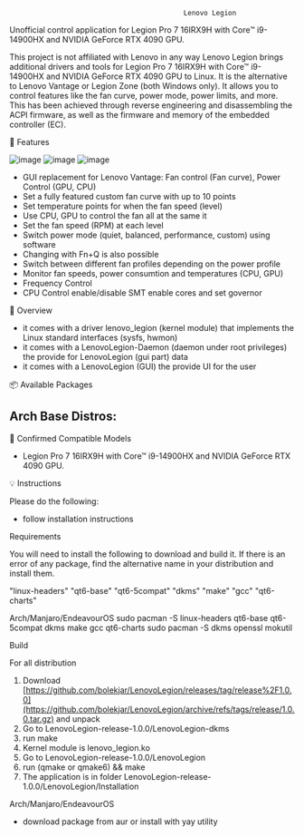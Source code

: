 
                                               Lenovo Legion 
                                                    
Unofficial control application for Legion Pro 7 16IRX9H with Core™ i9-14900HX and NVIDIA GeForce RTX 4090 GPU.


This project is not affiliated with Lenovo in any way
Lenovo Legion brings additional drivers and tools for Legion Pro 7 16IRX9H with Core™ i9-14900HX and NVIDIA GeForce RTX 4090 GPU to Linux. It is the alternative to Lenovo Vantage or Legion Zone (both Windows only).
It allows you to control features like the fan curve, power mode, power limits,  and more. This has been achieved through reverse engineering and disassembling the ACPI firmware, as well as the firmware and memory of the embedded controller (EC).


🚀 Features

![image](https://github.com/user-attachments/assets/8ed8bc79-bb4c-40f1-a644-ca16d84117cc)
![image](https://github.com/user-attachments/assets/649e22c4-d2b7-4054-888f-87b360ed925a)
![image](https://github.com/user-attachments/assets/abf1583c-3121-44a1-95ea-9b6cbf744616)

- GUI replacement for Lenovo Vantage: Fan control (Fan curve), Power Control (GPU, CPU)
- Set a fully featured custom fan curve with up to 10 points
- Set temperature points for when the fan speed (level)
- Use CPU, GPU to control the fan all at the same it
- Set the fan speed (RPM) at each level
- Switch power mode (quiet, balanced, performance, custom) using software
- Changing with Fn+Q is also possible
- Switch between different fan profiles depending on the power profile
- Monitor fan speeds, power consumtion and temperatures (CPU, GPU)
- Frequency Control
- CPU Control enable/disable SMT enable cores and set governor

📣 Overview
- it comes with a driver lenovo_legion (kernel module) that implements the Linux standard interfaces (sysfs, hwmon)
- it comes with a LenovoLegion-Daemon (daemon under root privileges) the provide for LenovoLegion (gui part) data
- it comes with a LenovoLegion (GUI) the provide UI for the user

📦 Available Packages

Arch Base Distros:
  - 

📌 Confirmed Compatible Models
  - Legion Pro 7 16IRX9H with Core™ i9-14900HX and NVIDIA GeForce RTX 4090 GPU.

💡 Instructions

Please do the following:

  -  follow installation instructions

Requirements

You will need to install the following to download and build it. If there is an error of any package, find the alternative name in your distribution and install them.

"linux-headers" "qt6-base" "qt6-5compat" "dkms" "make" "gcc" "qt6-charts" 

Arch/Manjaro/EndeavourOS
  sudo pacman -S linux-headers qt6-base qt6-5compat dkms make gcc qt6-charts 
  sudo pacman -S dkms openssl mokutil

Build

For all distribution

1) Download [https://github.com/bolekjar/LenovoLegion/releases/tag/release%2F1.0.0](https://github.com/bolekjar/LenovoLegion/archive/refs/tags/release/1.0.0.tar.gz) and unpack
2) Go to LenovoLegion-release-1.0.0/LenovoLegion-dkms
3) run make
4) Kernel module is lenovo_legion.ko
5) Go to LenovoLegion-release-1.0.0/LenovoLegion
6) run (qmake or qmake6) && make
7) The application is in folder LenovoLegion-release-1.0.0/LenovoLegion/Installation

Arch/Manjaro/EndeavourOS
- download package from aur or install with yay utility

 




